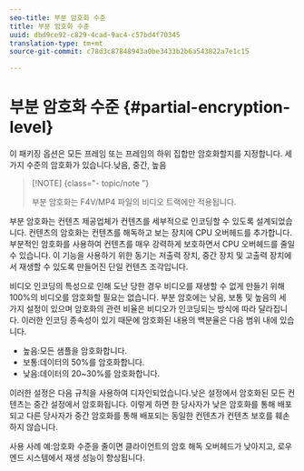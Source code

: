 ```yaml
---
seo-title: 부분 암호화 수준
title: 부분 암호화 수준
uuid: dbd9ce92-c829-4cad-9ac4-c57bd4f70345
translation-type: tm+mt
source-git-commit: c78d3c87848943a0be3433b2b6a543822a7e1c15

---
```



# 부분 암호화 수준 {#partial-encryption-level}

이 패키징 옵션은 모든 프레임 또는 프레임의 하위 집합만 암호화할지를 지정합니다. 세 가지 수준의 암호화가 있습니다.낮음, 중간, 높음

>[!NOTE] {class=&quot;- topic/note &quot;}
>
>부분 암호화는 F4V/MP4 파일의 비디오 트랙에만 적용됩니다.

부분 암호화는 컨텐츠 제공업체가 컨텐츠를 세부적으로 인코딩할 수 있도록 설계되었습니다. 컨텐츠의 암호화는 컨텐츠를 해독하고 보는 장치에 CPU 오버헤드를 추가합니다. 부분적인 암호화를 사용하여 컨텐츠를 매우 강력하게 보호하면서 CPU 오버헤드를 줄일 수 있습니다. 이 기능을 사용하기 위한 동기는 저출력 장치, 중간 장치 및 고출력 장치에서 재생할 수 있도록 만들어진 단일 컨텐츠 조각입니다.

비디오 인코딩의 특성으로 인해 도난 당한 경우 비디오를 재생할 수 없게 만들기 위해 100%의 비디오를 암호화할 필요는 없습니다. 부분 암호에는 낮음, 보통 및 높음의 세 가지 설정이 있으며 암호화의 관련 비율은 비디오가 인코딩되는 방식에 따라 달라집니다. 이러한 인코딩 종속성이 있기 때문에 암호화된 내용의 백분율은 다음 범위 내에 있습니다.

* 높음:모든 샘플을 암호화합니다.
* 보통:데이터의 50%를 암호화합니다.
* 낮음:데이터의 20~30%를 암호화합니다.

이러한 설정은 다음 규칙을 사용하여 디자인되었습니다.낮은 설정에서 암호화된 모든 컨텐츠는 중간 설정에서 암호화됩니다. 이렇게 하면 한 당사자가 낮은 암호화를 통해 배포되고 다른 당사자가 중간 암호화를 통해 배포되는 동일한 컨텐츠가 컨텐츠 보호를 훼손하지 않습니다.

사용 사례 예:암호화 수준을 줄이면 클라이언트의 암호 해독 오버헤드가 낮아지고, 로우 엔드 시스템에서 재생 성능이 향상됩니다.
